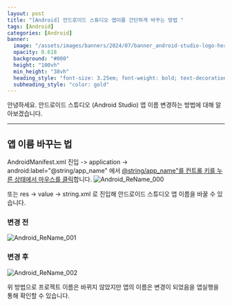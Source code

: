 ```yaml
---
layout: post
title: "[Android] 안드로이드 스튜디오 앱이름 간단하게 바꾸는 방법 "
tags: [Android]
categories: [Android]
banner:
  image: "/assets/images/banners/2024/07/banner_android-studio-logo-hero.jpg"
  opacity: 0.618
  background: "#000"
  height: "100vh"
  min_height: "38vh"
  heading_style: "font-size: 3.25em; font-weight: bold; text-decoration: underline"
  subheading_style: "color: gold"
--- 
```


안녕하세요.
안드로이드 스튜디오 (Android Studio) 앱 이름 변경하는 방법에 대해 알아보겠습니다. 

---

## 앱 이름 바꾸는 법

AndroidManifest.xml 진입 -> application -> android:label="@string/app_name" 에서 <U>@string/app_name"를 컨트롤 키를 누른 상태에서 마우스를 클릭</U>합니다.
![Android_ReName_000](https://github.com/yunsungjoong/yunsungjoong.github.io/assets/96567925/92cf09b1-cc12-430f-8340-ef392c9de4be)


또는 res -> value -> string.xml 로 진입해 안드로이드 스튜디오 앱 이름을 바꿀 수 있습니다.

### 변경 전
![Android_ReName_001](https://github.com/yunsungjoong/yunsungjoong.github.io/assets/96567925/3e5943a1-3c85-4473-885c-8f617a7cd1ff)

### 변경 후
![Android_ReName_002](https://github.com/yunsungjoong/yunsungjoong.github.io/assets/96567925/195f75b6-92a2-4d22-8f5c-00d23556c09c)


위 방법으로 프로젝트 이름은 바뀌지 않았지만 앱의 이름은 변경이 되었음을 앱실행을 통해 확인할 수 있습니다.

